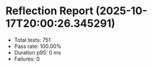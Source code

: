 # Reflection Report (2025-10-17T20:00:26.345291)

- Total tests: 751
- Pass rate: 100.00%
- Duration p95: 0 ms
- Failures: 0

